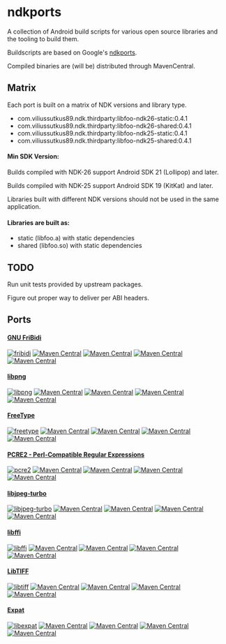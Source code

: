 # ndkports

A collection of Android build scripts for various open source libraries and the
tooling to build them.

Buildscripts are based on Google's [ndkports](https://android.googlesource.com/platform/tools/ndkports/).

Compiled binaries are (will be) distributed through MavenCentral.

## Matrix

Each port is built on a matrix of NDK versions and library type.

- com.viliussutkus89.ndk.thirdparty:libfoo-ndk26-static:0.4.1
- com.viliussutkus89.ndk.thirdparty:libfoo-ndk26-shared:0.4.1
- com.viliussutkus89.ndk.thirdparty:libfoo-ndk25-static:0.4.1
- com.viliussutkus89.ndk.thirdparty:libfoo-ndk25-shared:0.4.1

#### Min SDK Version:

Builds compiled with NDK-26 support Android SDK 21 (Lollipop) and later.

Builds compiled with NDK-25 support Android SDK 19 (KitKat) and later.

Libraries built with different NDK versions should not be used in the same application.

#### Libraries are built as:

- static (libfoo.a) with static dependencies
- shared (libfoo.so) with static dependencies

## TODO

Run unit tests provided by upstream packages.

Figure out proper way to deliver per ABI headers.

## Ports

#### [GNU FriBidi](https://github.com/fribidi/fribidi)

[![fribidi](https://github.com/ViliusSutkus89/ndkports/actions/workflows/fribidi.yml/badge.svg)](https://github.com/ViliusSutkus89/ndkports/actions/workflows/fribidi.yml)
[![Maven Central](https://img.shields.io/maven-central/v/com.viliussutkus89.ndk.thirdparty/fribidi-ndk25-static.svg?label=Maven%20Central%20fribidi-ndk25-static)](https://search.maven.org/search?q=g:com.viliussutkus89.ndk.thirdparty%20AND%20a:fribidi-ndk25-static)
[![Maven Central](https://img.shields.io/maven-central/v/com.viliussutkus89.ndk.thirdparty/fribidi-ndk25-shared.svg?label=Maven%20Central%20fribidi-ndk25-shared)](https://search.maven.org/search?q=g:com.viliussutkus89.ndk.thirdparty%20AND%20a:fribidi-ndk25-shared)
[![Maven Central](https://img.shields.io/maven-central/v/com.viliussutkus89.ndk.thirdparty/fribidi-ndk26-static.svg?label=Maven%20Central%20fribidi-ndk26-static)](https://search.maven.org/search?q=g:com.viliussutkus89.ndk.thirdparty%20AND%20a:fribidi-ndk26-static)
[![Maven Central](https://img.shields.io/maven-central/v/com.viliussutkus89.ndk.thirdparty/fribidi-ndk26-shared.svg?label=Maven%20Central%20fribidi-ndk26-shared)](https://search.maven.org/search?q=g:com.viliussutkus89.ndk.thirdparty%20AND%20a:fribidi-ndk26-shared)

#### [libpng](http://libpng.org/pub/png/libpng.html)

[![libpng](https://github.com/ViliusSutkus89/ndkports/actions/workflows/libpng.yml/badge.svg)](https://github.com/ViliusSutkus89/ndkports/actions/workflows/libpng.yml)
[![Maven Central](https://img.shields.io/maven-central/v/com.viliussutkus89.ndk.thirdparty/libpng-ndk25-static.svg?label=Maven%20Central%20libpng-ndk25-static)](https://search.maven.org/search?q=g:com.viliussutkus89.ndk.thirdparty%20AND%20a:libpng-ndk25-static)
[![Maven Central](https://img.shields.io/maven-central/v/com.viliussutkus89.ndk.thirdparty/libpng-ndk25-shared.svg?label=Maven%20Central%20libpng-ndk25-shared)](https://search.maven.org/search?q=g:com.viliussutkus89.ndk.thirdparty%20AND%20a:libpng-ndk25-shared)
[![Maven Central](https://img.shields.io/maven-central/v/com.viliussutkus89.ndk.thirdparty/libpng-ndk26-static.svg?label=Maven%20Central%20libpng-ndk26-static)](https://search.maven.org/search?q=g:com.viliussutkus89.ndk.thirdparty%20AND%20a:libpng-ndk26-static)
[![Maven Central](https://img.shields.io/maven-central/v/com.viliussutkus89.ndk.thirdparty/libpng-ndk26-shared.svg?label=Maven%20Central%20libpng-ndk26-shared)](https://search.maven.org/search?q=g:com.viliussutkus89.ndk.thirdparty%20AND%20a:libpng-ndk26-shared)

#### [FreeType](https://freetype.org)

[![freetype](https://github.com/ViliusSutkus89/ndkports/actions/workflows/freetype.yml/badge.svg)](https://github.com/ViliusSutkus89/ndkports/actions/workflows/freetype.yml)
[![Maven Central](https://img.shields.io/maven-central/v/com.viliussutkus89.ndk.thirdparty/freetype-ndk25-static.svg?label=Maven%20Central%20freetype-ndk25-static)](https://search.maven.org/search?q=g:com.viliussutkus89.ndk.thirdparty%20AND%20a:freetype-ndk25-static)
[![Maven Central](https://img.shields.io/maven-central/v/com.viliussutkus89.ndk.thirdparty/freetype-ndk25-shared.svg?label=Maven%20Central%20freetype-ndk25-shared)](https://search.maven.org/search?q=g:com.viliussutkus89.ndk.thirdparty%20AND%20a:freetype-ndk25-shared)
[![Maven Central](https://img.shields.io/maven-central/v/com.viliussutkus89.ndk.thirdparty/freetype-ndk26-static.svg?label=Maven%20Central%20freetype-ndk26-static)](https://search.maven.org/search?q=g:com.viliussutkus89.ndk.thirdparty%20AND%20a:freetype-ndk26-static)
[![Maven Central](https://img.shields.io/maven-central/v/com.viliussutkus89.ndk.thirdparty/freetype-ndk26-shared.svg?label=Maven%20Central%20freetype-ndk26-shared)](https://search.maven.org/search?q=g:com.viliussutkus89.ndk.thirdparty%20AND%20a:freetype-ndk26-shared)

#### [PCRE2 - Perl-Compatible Regular Expressions](https://github.com/PCRE2Project/pcre2)

[![pcre2](https://github.com/ViliusSutkus89/ndkports/actions/workflows/pcre2.yml/badge.svg)](https://github.com/ViliusSutkus89/ndkports/actions/workflows/pcre2.yml)
[![Maven Central](https://img.shields.io/maven-central/v/com.viliussutkus89.ndk.thirdparty/pcre2-ndk25-static.svg?label=Maven%20Central%20pcre2-ndk25-static)](https://search.maven.org/search?q=g:com.viliussutkus89.ndk.thirdparty%20AND%20a:pcre2-ndk25-static)
[![Maven Central](https://img.shields.io/maven-central/v/com.viliussutkus89.ndk.thirdparty/pcre2-ndk25-shared.svg?label=Maven%20Central%20pcre2-ndk25-shared)](https://search.maven.org/search?q=g:com.viliussutkus89.ndk.thirdparty%20AND%20a:pcre2-ndk25-shared)
[![Maven Central](https://img.shields.io/maven-central/v/com.viliussutkus89.ndk.thirdparty/pcre2-ndk26-static.svg?label=Maven%20Central%20pcre2-ndk26-static)](https://search.maven.org/search?q=g:com.viliussutkus89.ndk.thirdparty%20AND%20a:pcre2-ndk26-static)
[![Maven Central](https://img.shields.io/maven-central/v/com.viliussutkus89.ndk.thirdparty/pcre2-ndk26-shared.svg?label=Maven%20Central%20pcre2-ndk26-shared)](https://search.maven.org/search?q=g:com.viliussutkus89.ndk.thirdparty%20AND%20a:pcre2-ndk26-shared)

#### [libjpeg-turbo](https://libjpeg-turbo.org)

[![libjpeg-turbo](https://github.com/ViliusSutkus89/ndkports/actions/workflows/libjpeg-turbo.yml/badge.svg)](https://github.com/ViliusSutkus89/ndkports/actions/workflows/libjpeg-turbo.yml)
[![Maven Central](https://img.shields.io/maven-central/v/com.viliussutkus89.ndk.thirdparty/libjpeg-turbo-ndk25-static.svg?label=Maven%20Central%20libjpeg-turbo-ndk25-static)](https://search.maven.org/search?q=g:com.viliussutkus89.ndk.thirdparty%20AND%20a:libjpeg-turbo-ndk25-static)
[![Maven Central](https://img.shields.io/maven-central/v/com.viliussutkus89.ndk.thirdparty/libjpeg-turbo-ndk25-shared.svg?label=Maven%20Central%20libjpeg-turbo-ndk25-shared)](https://search.maven.org/search?q=g:com.viliussutkus89.ndk.thirdparty%20AND%20a:libjpeg-turbo-ndk25-shared)
[![Maven Central](https://img.shields.io/maven-central/v/com.viliussutkus89.ndk.thirdparty/libjpeg-turbo-ndk26-static.svg?label=Maven%20Central%20libjpeg-turbo-ndk26-static)](https://search.maven.org/search?q=g:com.viliussutkus89.ndk.thirdparty%20AND%20a:libjpeg-turbo-ndk26-static)
[![Maven Central](https://img.shields.io/maven-central/v/com.viliussutkus89.ndk.thirdparty/libjpeg-turbo-ndk26-shared.svg?label=Maven%20Central%20libjpeg-turbo-ndk26-shared)](https://search.maven.org/search?q=g:com.viliussutkus89.ndk.thirdparty%20AND%20a:libjpeg-turbo-ndk26-shared)

#### [libffi](https://sourceware.org/libffi/)

[![libffi](https://github.com/ViliusSutkus89/ndkports/actions/workflows/libffi.yml/badge.svg)](https://github.com/ViliusSutkus89/ndkports/actions/workflows/libffi.yml)
[![Maven Central](https://img.shields.io/maven-central/v/com.viliussutkus89.ndk.thirdparty/libffi-ndk25-static.svg?label=Maven%20Central%20libffi-ndk25-static)](https://search.maven.org/search?q=g:com.viliussutkus89.ndk.thirdparty%20AND%20a:libffi-ndk25-static)
[![Maven Central](https://img.shields.io/maven-central/v/com.viliussutkus89.ndk.thirdparty/libffi-ndk25-shared.svg?label=Maven%20Central%20libffi-ndk25-shared)](https://search.maven.org/search?q=g:com.viliussutkus89.ndk.thirdparty%20AND%20a:libffi-ndk25-shared)
[![Maven Central](https://img.shields.io/maven-central/v/com.viliussutkus89.ndk.thirdparty/libffi-ndk26-static.svg?label=Maven%20Central%20libffi-ndk26-static)](https://search.maven.org/search?q=g:com.viliussutkus89.ndk.thirdparty%20AND%20a:libffi-ndk26-static)
[![Maven Central](https://img.shields.io/maven-central/v/com.viliussutkus89.ndk.thirdparty/libffi-ndk26-shared.svg?label=Maven%20Central%20libffi-ndk26-shared)](https://search.maven.org/search?q=g:com.viliussutkus89.ndk.thirdparty%20AND%20a:libffi-ndk26-shared)

#### [LibTIFF](http://www.simplesystems.org/libtiff/)

[![libtiff](https://github.com/ViliusSutkus89/ndkports/actions/workflows/libtiff.yml/badge.svg)](https://github.com/ViliusSutkus89/ndkports/actions/workflows/libtiff.yml)
[![Maven Central](https://img.shields.io/maven-central/v/com.viliussutkus89.ndk.thirdparty/libtiff-ndk25-static.svg?label=Maven%20Central%20libtiff-ndk25-static)](https://search.maven.org/search?q=g:com.viliussutkus89.ndk.thirdparty%20AND%20a:libtiff-ndk25-static)
[![Maven Central](https://img.shields.io/maven-central/v/com.viliussutkus89.ndk.thirdparty/libtiff-ndk25-shared.svg?label=Maven%20Central%20libtiff-ndk25-shared)](https://search.maven.org/search?q=g:com.viliussutkus89.ndk.thirdparty%20AND%20a:libtiff-ndk25-shared)
[![Maven Central](https://img.shields.io/maven-central/v/com.viliussutkus89.ndk.thirdparty/libtiff-ndk26-static.svg?label=Maven%20Central%20libtiff-ndk26-static)](https://search.maven.org/search?q=g:com.viliussutkus89.ndk.thirdparty%20AND%20a:libtiff-ndk26-static)
[![Maven Central](https://img.shields.io/maven-central/v/com.viliussutkus89.ndk.thirdparty/libtiff-ndk26-shared.svg?label=Maven%20Central%20libtiff-ndk26-shared)](https://search.maven.org/search?q=g:com.viliussutkus89.ndk.thirdparty%20AND%20a:libtiff-ndk26-shared)

#### [Expat](https://github.com/libexpat/libexpat)

[![libexpat](https://github.com/ViliusSutkus89/ndkports/actions/workflows/libexpat.yml/badge.svg)](https://github.com/ViliusSutkus89/ndkports/actions/workflows/libexpat.yml)
[![Maven Central](https://img.shields.io/maven-central/v/com.viliussutkus89.ndk.thirdparty/libexpat-ndk25-static.svg?label=Maven%20Central%20libexpat-ndk25-static)](https://search.maven.org/search?q=g:com.viliussutkus89.ndk.thirdparty%20AND%20a:libexpat-ndk25-static)
[![Maven Central](https://img.shields.io/maven-central/v/com.viliussutkus89.ndk.thirdparty/libexpat-ndk25-shared.svg?label=Maven%20Central%20libexpat-ndk25-shared)](https://search.maven.org/search?q=g:com.viliussutkus89.ndk.thirdparty%20AND%20a:libexpat-ndk25-shared)
[![Maven Central](https://img.shields.io/maven-central/v/com.viliussutkus89.ndk.thirdparty/libexpat-ndk26-static.svg?label=Maven%20Central%20libexpat-ndk26-static)](https://search.maven.org/search?q=g:com.viliussutkus89.ndk.thirdparty%20AND%20a:libexpat-ndk26-static)
[![Maven Central](https://img.shields.io/maven-central/v/com.viliussutkus89.ndk.thirdparty/libexpat-ndk26-shared.svg?label=Maven%20Central%20libexpat-ndk26-shared)](https://search.maven.org/search?q=g:com.viliussutkus89.ndk.thirdparty%20AND%20a:libexpat-ndk26-shared)

